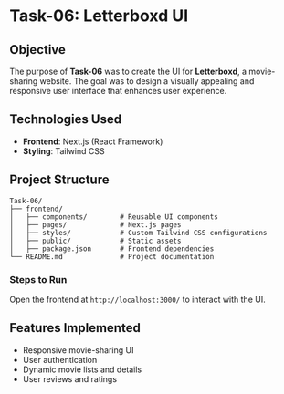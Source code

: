 # Task-06: Letterboxd UI

## Objective
The purpose of **Task-06** was to create the UI for **Letterboxd**, a movie-sharing website. The goal was to design a visually appealing and responsive user interface that enhances user experience.

## Technologies Used
- **Frontend**: Next.js (React Framework)
- **Styling**: Tailwind CSS

## Project Structure
```
Task-06/
├── frontend/
│   ├── components/        # Reusable UI components
│   ├── pages/             # Next.js pages
│   ├── styles/            # Custom Tailwind CSS configurations
│   ├── public/            # Static assets
│   ├── package.json       # Frontend dependencies
└── README.md              # Project documentation
```

### Steps to Run
Open the frontend at `http://localhost:3000/` to interact with the UI.

## Features Implemented
- Responsive movie-sharing UI
- User authentication 
- Dynamic movie lists and details
- User reviews and ratings
